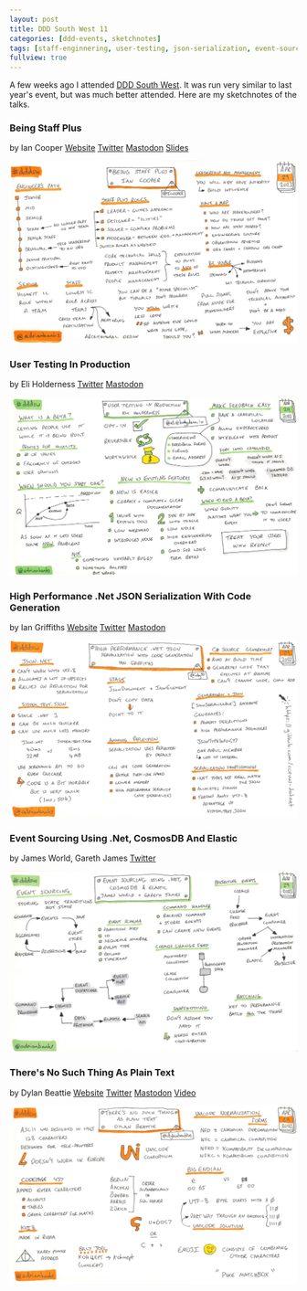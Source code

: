 ```yaml
---
layout: post
title: DDD South West 11
categories: [ddd-events, sketchnotes]
tags: [staff-enginnering, user-testing, json-serialization, event-sourcing, plain-text]
fullview: true
---
```


A few weeks ago I attended [DDD South West](https://www.dddsouthwest.com). It was run very similar to last year's event, but was much better attended. Here are my sketchnotes of the talks.

### Being Staff Plus
by Ian Cooper
<i class="fa fa-globe fa-lg"></i> [Website]()
<i class="fa fa-brands fa-twitter fa-lg"></i> [Twitter](https://twitter.com/icooper)
<i class="fa fa-brands fa-mastodon fa-lg"></i> [Mastodon](https://hachyderm.io/@ICooper)
<i class="fa fa-brands fa-slideshare fa-lg"></i> [Slides](https://github.com/iancooper/Presentations/blob/master/Being%20Staff%20Plus.pdf)

[![Being Staff Plus by Ian Cooper][1]][1]


### User Testing In Production
by Eli Holderness
<i class="fa fa-brands fa-twitter fa-lg"></i> [Twitter](https://twitter.com/EliHolderness)
<i class="fa fa-brands fa-mastodon fa-lg"></i> [Mastodon](https://hachyderm.io/@eli)

[![User Testing In Production by Eli Holderness][2]][2]


### High Performance .Net JSON Serialization With Code Generation
by Ian Griffiths
<i class="fa fa-globe fa-lg"></i> [Website]()
<i class="fa fa-brands fa-twitter fa-lg"></i> [Twitter](https://twitter.com/idg10)
<i class="fa fa-brands fa-mastodon fa-lg"></i> [Mastodon](https://dotnet.social/@idg10)

[![High Performance .Net JSON Serialization With Code Generation by Ian Griffiths][3]][3]


### Event Sourcing Using .Net, CosmosDB And Elastic
by James World, Gareth James
<i class="fa fa-brands fa-twitter fa-lg"></i> [Twitter](https://twitter.com/jamesw0rld)

[![Event Sourcing Using .Net, CosmosDB And Elastic by James World, Gareth James][4]][4]


### There's No Such Thing As Plain Text
by Dylan Beattie
<i class="fa fa-globe fa-lg"></i> [Website](http://www.dylanbeattie.net)
<i class="fa fa-brands fa-twitter fa-lg"></i> [Twitter](https://twitter.com/dylanbeattie)
<i class="fa fa-brands fa-mastodon fa-lg"></i> [Mastodon](https://hachyderm.io/@dylanbeattie)
<i class="fa fa-video-camera fa-lg"></i> [Video](https://www.youtube.com/watch?v=AGIiXKliOik)

[![There's No Such Thing As Plain Text by Dylan Beattie][5]][5]


  [1]: /assets/media/images/2023/05/being-staff-plus-ian-cooper.jpg#img-sketchnote
  [2]: /assets/media/images/2023/05/user-testing-in-production-eli-holderness.jpg#img-sketchnote
  [3]: /assets/media/images/2023/05/high-performance-dotnet-json-serialization-with-code-generation-ian-griffiths.jpg#img-sketchnote
  [4]: /assets/media/images/2023/05/event-sourcing-using-dotnet-cosmosdb-and-elastic-james-world-gareth-james.jpg#img-sketchnote
  [5]: /assets/media/images/2023/05/theres-no-such-thing-as-plain-text-dylan-beattie.jpg#img-sketchnote
